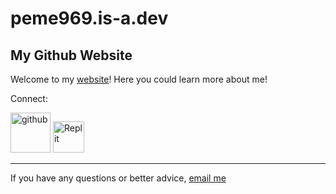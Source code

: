 # peme969.is-a.dev
## My Github Website

Welcome to my [website](https://peme969.is-a.dev)! Here you could learn more about me!


Connect:

<a target="_blank" href="https://github.com/peme969"><img width="64" height="64" src="https://img.icons8.com/arcade/64/000000/github.png" alt="github"/></a>
<a href="https://replit.com/@muskbot" target="_blank">
<img src="https://upload.wikimedia.org/wikipedia/commons/thumb/7/78/New_Replit_Logo.svg/1200px-New_Replit_Logo.svg.png" width="50" height="50" id="replit" alt="Replit" /></a>



___________

If you have any questions or better advice, [email me](https://mail.google.com/mail/u/0/?fs=1&tf=cm&to=mrcoderpeme@gmail.com)


